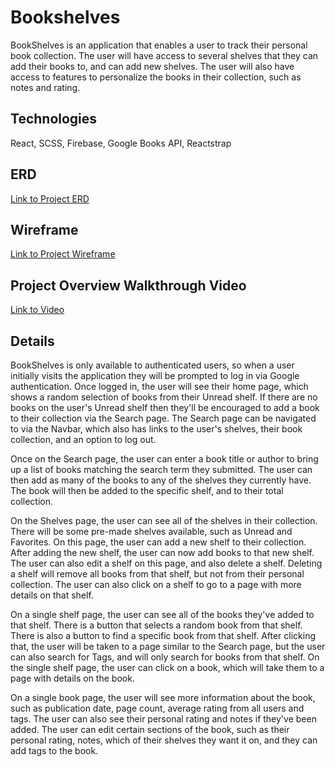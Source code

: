 # Bookshelves

BookShelves is an application that enables a user to track their personal book collection. The user will have access to several shelves that they can add their books to, and can add new shelves. The user will also have access to features to personalize the books in their collection, such as notes and rating.

## Technologies

React, SCSS, Firebase, Google Books API, Reactstrap

## ERD

[Link to Project ERD](https://lucid.app/lucidchart/invitations/accept/d8fa90af-4b67-4aae-918a-eadbb625df7d)

## Wireframe

[Link to Project Wireframe](https://www.figma.com/file/fVZFs0tEgN59Zjmf5fOPxD/BookShelves?node-id=0%3A1)

## Project Overview Walkthrough Video

[Link to Video](https://www.loom.com/share/4938829bdfdf46e5a33cb86f09b69073)

## Details

BookShelves is only available to authenticated users, so when a user initially visits the application they will be prompted to log in via Google authentication. Once logged in, the user will see their home page, which shows a random selection of books from their Unread shelf. If there are no books on the user's Unread shelf then they'll be encouraged to add a book to their collection via the Search page. The Search page can be navigated to via the Navbar, which also has links to the user's shelves, their book collection, and an option to log out.

Once on the Search page, the user can enter a book title or author to bring up a list of books matching the search term they submitted. The user can then add as many of the books to any of the shelves they currently have. The book will then be added to the specific shelf, and to their total collection.

On the Shelves page, the user can see all of the shelves in their collection. There will be some pre-made shelves available, such as Unread and Favorites. On this page, the user can add a new shelf to their collection. After adding the new shelf, the user can now add books to that new shelf. The user can also edit a shelf on this page, and also delete a shelf. Deleting a shelf will remove all books from that shelf, but not from their personal collection. The user can also click on a shelf to go to a page with more details on that shelf.

On a single shelf page, the user can see all of the books they've added to that shelf. There is a button that selects a random book from that shelf. There is also a button to find a specific book from that shelf. After clicking that, the user will be taken to a page similar to the Search page, but the user can also search for Tags, and will only search for books from that shelf. On the single shelf page, the user can click on a book, which will take them to a page with details on the book.

On a single book page, the user will see more information about the book, such as publication date, page count, average rating from all users and tags. The user can also see their personal rating and notes if they've been added. The user can edit certain sections of the book, such as their personal rating, notes, which of their shelves they want it on, and they can add tags to the book.